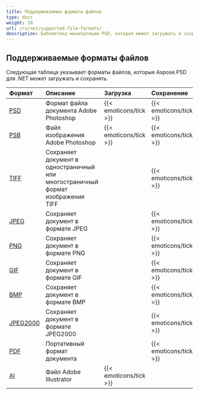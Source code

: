 ```yaml
---
title: Поддерживаемые форматы файлов
type: docs
weight: 20
url: /ru/net/supported-file-formats/
description: Библиотека манипуляции PSD, которая может загружать и сохранять форматы файлов, такие как PSD, PSB, TIFF, JPEG, PNG, GIF, BMP и PDF.
---
```


## **Поддерживаемые форматы файлов**
Следующая таблица указывает форматы файлов, которые Aspose.PSD для .NET может загружать и сохранять.

|**Формат**|**Описание**|**Загрузка**|**Сохранение**|**Примечания**|
| :- | :- | :- | :- | :- |
|[PSD](https://wiki.fileformat.com/image/psd/)|Формат файла документа Adobe Photoshop|{{< emoticons/tick >}}|{{< emoticons/tick >}}| |
|[PSB](https://wiki.fileformat.com/image/psb/)|Файл изображения Adobe Photoshop|{{< emoticons/tick >}}|{{< emoticons/tick >}}| |
|[TIFF](https://wiki.fileformat.com/image/tiff)|Сохраняет документ в одностраничный или многостраничный формат изображения TIFF| |{{< emoticons/tick >}}| |
|[JPEG](https://wiki.fileformat.com/image/jpeg/)|Сохраняет документ в формате JPEG| |{{< emoticons/tick >}}| |
|[PNG](https://wiki.fileformat.com/image/png/)|Сохраняет документ в формате PNG| |{{< emoticons/tick >}}| |
|[GIF](https://wiki.fileformat.com/image/gif/)|Сохраняет документ в формате GIF| |{{< emoticons/tick >}}| |
|[BMP](https://wiki.fileformat.com/image/bmp/)|Сохраняет документ в формате BMP| |{{< emoticons/tick >}}| |
|[JPEG2000](https://wiki.fileformat.com/image/jp2/)|Сохраняет документ в формате JPEG2000| |{{< emoticons/tick >}}| |
|[PDF](https://wiki.fileformat.com/view/pdf/)|Портативный формат документа| |{{< emoticons/tick >}}| |
|[AI](/psd/net/ai-adobe-illustrator-format/)|Файл Adobe Illustrator|{{< emoticons/tick >}}| | |
